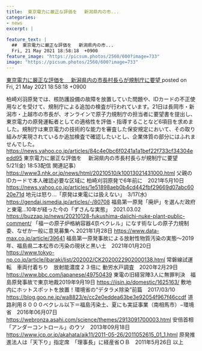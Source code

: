 ```yaml
---
title:  東京電力に厳正な評価を 　新潟県内の市...
categories:
- news
excerpt: |
  
feature_text: |
  ##  東京電力に厳正な評価を 　新潟県内の市...
  Fri, 21 May 2021 18:58:18  +0900
feature_image: "https://picsum.photos/2560/600?image=733"
image: "https://picsum.photos/2560/600?image=733"
---
```


[ 東京電力に厳正な評価を 　新潟県内の市長村長らが規制庁に要望  ](https://asahi.5ch.net/test/read.cgi/newsplus/1621591098/)
posted on Fri, 21 May 2021 18:58:18  +0900

<!--more-->

柏崎刈羽原発では、核防護設備の故障を放置していた問題や、IDカードの不正使用などを受けて、規制庁による追加の検査が行われています。21日は長岡市・新潟市・上越市の市長が、オンラインで原子力規制庁の担当者に要望書を提出し、東京電力の原発運転者としての適格性を評価・指導することなど6項目を求めました。規制庁は東京電力の技術的な能力を審査した保安規定において、その取り組みが実現されているか追加検査で確認したいとし、企業体質の部分にはふれませんでした。 https://news.yahoo.co.jp/articles/84c4e0bc6f0241a1a1bef22f733cf34304eedd95 東京電力に厳正な評価を 　新潟県内の市長村長らが規制庁に要望 5/21(金) 18:53配信 関連記事） https://www3.nhk.or.jp/news/html/20210510/k10013021431000.html 父親のIDカードで本人確認必要な区域に 柏崎刈羽原発で6年前に　2021年5月10日 https://news.yahoo.co.jp/articles/1e51898aeb0b4cd442fbf29669d07abc6020e71d 地元は怒り…「原発は東電には扱えない」　3/17(水) https://gendai.ismedia.jp/articles/-/80708 福島第一原発「廃炉」を選んだ政府と東電…10年が経った今の「ずさんな実態」　2021.03.02 https://buzzap.jp/news/20210128-fukushima-daiichi-nuke-plant-public-comment/ 「福一の原子炉格納容器4京ベクレル」になす術なしの原子力規制委、なぜか一般に意見募集へ 2021年1月28日 https://www.data-max.co.jp/article/39641 福島第一原発事故による放射性物質汚染の実態〜2019年、福島県二本松市の汚染の現状と黒い土　2021年01月20日 https://www.tokyo-np.co.jp/article/ibaraki/list/202002/CK2020022902000138.html 常磐線試運転　車両付着ちり　放射能濃度２３倍に 動労水戸調査　2020年2月29日 https://www.bbc.com/japanese/49750439 東電の旧経営陣3人に無罪判決　福島原発事故で東京地裁2019年9月19日 https://jisin.jp/domestic/1625163/ 敷地内にホットスポットを放置！環境省の“デタラメ除染”前篇　2017/03/10 https://blog.goo.ne.jp/wa8823/e/cc2e0eddea63be3e92054f967f46ccdf 道路利用８０００ベクレル以下＝福島汚染土、夏にも実証事業（南相馬市）−環境省　2016年06月07日 https://webronza.asahi.com/science/themes/2913091700003.html 安倍首相「アンダーコントロール」のウソ　2013年09月18日 https://www.jcp.or.jp/akahata/aik11/2011-05-26/2011052615_01_1.html 原発推進法人は「天下り」指定席　「理事長」に経産省ＯＢ　2011年5月26日 以上
